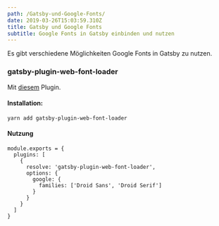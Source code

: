 ```yaml
---
path: /Gatsby-und-Google-Fonts/
date: 2019-03-26T15:03:59.310Z
title: Gatsby und Google Fonts
subtitle: Google Fonts in Gatsby einbinden und nutzen
---
```

Es gibt verschiedene Möglichkeiten Google Fonts in Gatsby zu nutzen.

### gatsby-plugin-web-font-loader

Mit [diesem](https://www.gatsbyjs.org/packages/gatsby-plugin-web-font-loader/) Plugin. 

#### Installation:

`yarn add gatsby-plugin-web-font-loader`

#### Nutzung

```
module.exports = {
  plugins: [
    {
      resolve: 'gatsby-plugin-web-font-loader',
      options: {
        google: {
          families: ['Droid Sans', 'Droid Serif']
        }
      }
    }
  ]
}
```
